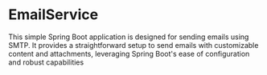 # EmailService
This simple Spring Boot application is designed for sending emails using SMTP. It provides a straightforward setup to send emails with customizable content and attachments, leveraging Spring Boot's ease of configuration and robust capabilities
